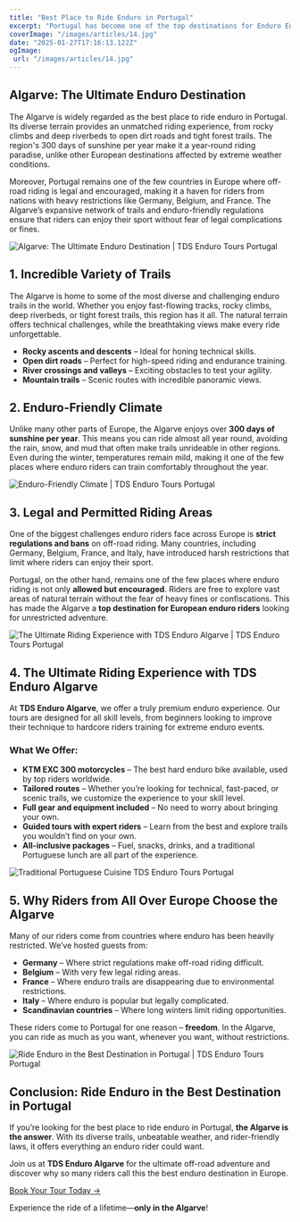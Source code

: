 ```yaml
---
title: "Best Place to Ride Enduro in Portugal"
excerpt: "Portugal has become one of the top destinations for Enduro Enthusiasts in Europe. With its stunning landscapes, diverse terrain, and rider-friendly laws, it offers an unparalleled experience for both beginners and seasoned riders. Among all the regions in Portugal, the Algarve stands out as the absolute best place to ride enduro. Here’s why."
coverImage: "/images/articles/14.jpg"
date: "2025-01-27T17:16:13.122Z"
ogImage:
 url: "/images/articles/14.jpg"
---
```


## Algarve: The Ultimate Enduro Destination

The Algarve is widely regarded as the best place to ride enduro in Portugal. Its diverse terrain provides an unmatched riding experience, from rocky climbs and deep riverbeds to open dirt roads and tight forest trails. The region's 300 days of sunshine per year make it a year-round riding paradise, unlike other European destinations affected by extreme weather conditions.

Moreover, Portugal remains one of the few countries in Europe where off-road riding is legal and encouraged, making it a haven for riders from nations with heavy restrictions like Germany, Belgium, and France. The Algarve’s expansive network of trails and enduro-friendly regulations ensure that riders can enjoy their sport without fear of legal complications or fines.

![Algarve: The Ultimate Enduro Destination | TDS Enduro Tours Portugal](/images/articles/0.JPG )

## **1. Incredible Variety of Trails**

The Algarve is home to some of the most diverse and challenging enduro trails in the world. Whether you enjoy fast-flowing tracks, rocky climbs, deep riverbeds, or tight forest trails, this region has it all. The natural terrain offers technical challenges, while the breathtaking views make every ride unforgettable.

- **Rocky ascents and descents** – Ideal for honing technical skills.
- **Open dirt roads** – Perfect for high-speed riding and endurance training.
- **River crossings and valleys** – Exciting obstacles to test your agility.
- **Mountain trails** – Scenic routes with incredible panoramic views.

## **2. Enduro-Friendly Climate**

Unlike many other parts of Europe, the Algarve enjoys over **300 days of sunshine per year**. This means you can ride almost all year round, avoiding the rain, snow, and mud that often make trails unrideable in other regions. Even during the winter, temperatures remain mild, making it one of the few places where enduro riders can train comfortably throughout the year.

![Enduro-Friendly Climate | TDS Enduro Tours Portugal](/images/articles/15.JPG )

## **3. Legal and Permitted Riding Areas**

One of the biggest challenges enduro riders face across Europe is **strict regulations and bans** on off-road riding. Many countries, including Germany, Belgium, France, and Italy, have introduced harsh restrictions that limit where riders can enjoy their sport.

Portugal, on the other hand, remains one of the few places where enduro riding is not only **allowed but encouraged**. Riders are free to explore vast areas of natural terrain without the fear of heavy fines or confiscations. This has made the Algarve a **top destination for European enduro riders** looking for unrestricted adventure.

![The Ultimate Riding Experience with TDS Enduro Algarve | TDS Enduro Tours Portugal](/images/articles/9.JPG )


## **4. The Ultimate Riding Experience with TDS Enduro Algarve**

At **TDS Enduro Algarve**, we offer a truly premium enduro experience. Our tours are designed for all skill levels, from beginners looking to improve their technique to hardcore riders training for extreme enduro events.

### **What We Offer:**
- **KTM EXC 300 motorcycles** – The best hard enduro bike available, used by top riders worldwide.
- **Tailored routes** – Whether you’re looking for technical, fast-paced, or scenic trails, we customize the experience to your skill level.
- **Full gear and equipment included** – No need to worry about bringing your own.
- **Guided tours with expert riders** – Learn from the best and explore trails you wouldn’t find on your own.
- **All-inclusive packages** – Fuel, snacks, drinks, and a traditional Portuguese lunch are all part of the experience.

![Traditional Portuguese Cuisine TDS Enduro Tours Portugal](/images/articles/5.JPG )


## **5. Why Riders from All Over Europe Choose the Algarve**

Many of our riders come from countries where enduro has been heavily restricted. We’ve hosted guests from:

- **Germany** – Where strict regulations make off-road riding difficult.
- **Belgium** – With very few legal riding areas.
- **France** – Where enduro trails are disappearing due to environmental restrictions.
- **Italy** – Where enduro is popular but legally complicated.
- **Scandinavian countries** – Where long winters limit riding opportunities.

These riders come to Portugal for one reason – **freedom**. In the Algarve, you can ride as much as you want, whenever you want, without restrictions.

![Ride Enduro in the Best Destination in Portugal | TDS Enduro Tours Portugal](/images/articles/6.JPG )


## **Conclusion: Ride Enduro in the Best Destination in Portugal**

If you’re looking for the best place to ride enduro in Portugal, **the Algarve is the answer**. With its diverse trails, unbeatable weather, and rider-friendly laws, it offers everything an enduro rider could want.

Join us at **TDS Enduro Algarve** for the ultimate off-road adventure and discover why so many riders call this the best enduro destination in Europe.

[Book Your Tour Today →](/reserve)

Experience the ride of a lifetime—**only in the Algarve**!

